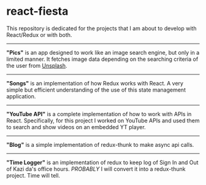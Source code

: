 # react-fiesta

This repository is dedicated for the projects that I am about to develop with React/Redux or with both.

***********************

<b>"Pics"</b> is an app designed to work like an image search engine, but only in a limited manner. It fetches image data depending on the searching criteria of the user from <a href="https://www.unsplash.com">Unsplash</a>.

***********************

<b>"Songs"</b> is an implementation of how Redux works with React. A very simple but efficient understanding of the use of this state management application.

***********************

<b>"YouTube API"</b> is a complete implementation of how to work with APIs in React. Specifically, for this project I worked on YouTube APIs and used them to search and show videos on an embedded YT player.

***********************

<b>"Blog"</b> is a simple implementation of redux-thunk to make async api calls.

***********************

<b>"Time Logger"</b> is an implementation of redux to keep log of Sign In and Out of Kazi da's office hours. <i>PROBABLY</i> I will convert it into a redux-thunk project. Time will tell.
